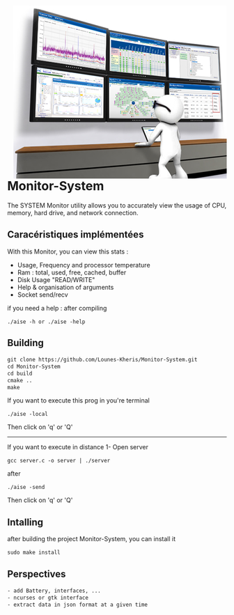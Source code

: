 <img src="mon.jpg" align="right" />



# Monitor-System 

The SYSTEM Monitor utility allows you to accurately view the usage of CPU, memory, hard drive, and network connection. 
 
## Caracéristiques implémentées
With this Monitor, you can view this stats : 
 - Usage, Frequency and processor temperature
 - Ram : total, used, free, cached, buffer
 - Disk Usage "READ/WRITE"
 - Help & organisation of arguments
 - Socket send/recv

if you need a help : after compiling
```
./aise -h or ./aise -help
```

## Building
```
git clone https://github.com/Lounes-Kheris/Monitor-System.git
cd Monitor-System
cd build
cmake ..
make
```
If you want to execute this prog in you're terminal
```
./aise -local
```
Then click on 'q' or 'Q'

--------------------------------------------------------------
If you want to execute in distance
1- Open server 
```
gcc server.c -o server | ./server
```
after 
```
./aise -send

```
Then click on 'q' or 'Q'
## Intalling 
after building the project Monitor-System, you can install it 
```
sudo make install
```
 
## Perspectives 

    - add Battery, interfaces, ...
    - ncurses or gtk interface 
    - extract data in json format at a given time

